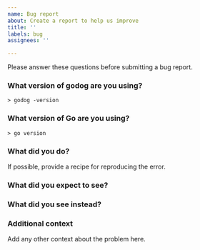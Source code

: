 ```yaml
---
name: Bug report
about: Create a report to help us improve
title: ''
labels: bug
assignees: ''

---
```


Please answer these questions before submitting a bug report.

### What version of godog are you using?
```
> godog -version
```

### What version of Go are you using?
```
> go version
```

### What did you do?
If possible, provide a recipe for reproducing the error.

### What did you expect to see?

### What did you see instead?

### Additional context
Add any other context about the problem here.
